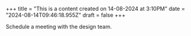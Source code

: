 +++
title = "This is a content created on 14-08-2024 at 3:10PM"
date = "2024-08-14T09:46:18.955Z"
draft = false
+++

  Schedule a meeting with the design team.
        